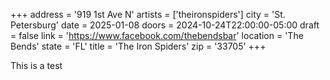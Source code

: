 +++
address = '919 1st Ave N'
artists = ['theironspiders']
city = 'St. Petersburg'
date = 2025-01-08
doors = 2024-10-24T22:00:00-05:00
draft = false
link = 'https://www.facebook.com/thebendsbar'
location = 'The Bends'
state = 'FL'
title = 'The Iron Spiders'
zip = '33705'
+++

This is a test
